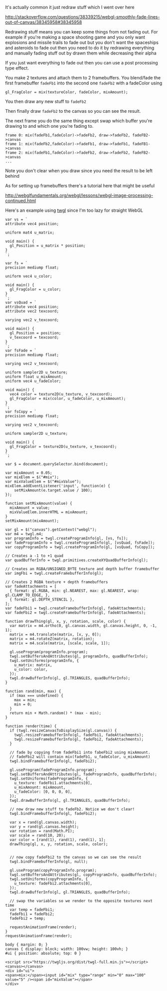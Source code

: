 It's actually common it just redraw stuff which I went over here

http://stackoverflow.com/questions/38339215/webgl-smoothly-fade-lines-out-of-canvas/38345958#38345958

Redrawing stuff means you can keep some things from not fading out. For example if you're making a space shooting game and you only want explosions and missile trails to fade out but you don't want the spaceships and asteroids to fade out then you need to do it by redrawing everything and manually fading stuff out by drawn them while decreasing their alpha

If you just want everything to fade out then you can use a post processing type effect. 

You make 2 textures and attach them to 2 framebuffers. You blend/fade the first framebuffer `fadeFb1` into the second one `fadeFb2` with a fadeColor using

    gl_FragColor = mix(textureColor, fadeColor, mixAmount);

You then draw any new stuff to `fadeFb2`

Then finally draw `fadeFb2` to the canvas so you can see the result.

The next frame you do the same thing except swap which buffer you're drawing to and which one you're fading to.

    frame 0: mix(fadeFb1,fadeColor)->fadeFb2, draw->fadeFb2, fadeFB2->canvas
    frame 1: mix(fadeFb2,fadeColor)->fadeFb1, draw->fadeFb1, fadeFB1->canvas
    frame 2: mix(fadeFb1,fadeColor)->fadeFb2, draw->fadeFb2, fadeFB2->canvas
    ...

Note you don't clear when you draw since you need the result to be left behind

As for setting up framebuffers there's a tutorial here that might be useful

http://webglfundamentals.org/webgl/lessons/webgl-image-processing-continued.html

Here's an example using [twgl](http://twgljs.org) since I'm too lazy for straight WebGL

<!-- begin snippet: js hide: false console: true babel: false -->

<!-- language: lang-js -->

    var vs = `
    attribute vec4 position;

    uniform mat4 u_matrix;

    void main() {
      gl_Position = u_matrix * position;
    }
    `;

    var fs = `
    precision mediump float;

    uniform vec4 u_color;

    void main() {
      gl_FragColor = u_color;
    }
    `;
    var vsQuad = `
    attribute vec4 position;
    attribute vec2 texcoord;

    varying vec2 v_texcoord;

    void main() {
      gl_Position = position;
      v_texcoord = texcoord;
    }
    `;
    var fsFade = `
    precision mediump float;

    varying vec2 v_texcoord;

    uniform sampler2D u_texture;
    uniform float u_mixAmount;
    uniform vec4 u_fadeColor;

    void main() {
      vec4 color = texture2D(u_texture, v_texcoord);
      gl_FragColor = mix(color, u_fadeColor, u_mixAmount);
    }
    `;
    var fsCopy = `
    precision mediump float;

    varying vec2 v_texcoord;

    uniform sampler2D u_texture;

    void main() {
      gl_FragColor = texture2D(u_texture, v_texcoord);
    }
    `;

    var $ = document.querySelector.bind(document);

    var mixAmount = 0.05;
    var mixElem = $("#mix");
    var mixValueElem = $("#mixValue");
    mixElem.addEventListener('input', function(e) {
        setMixAmount(e.target.value / 100);
    });

    function setMixAmount(value) {
      mixAmount = value;
      mixValueElem.innerHTML = mixAmount;
    }
    setMixAmount(mixAmount);

    var gl = $("canvas").getContext("webgl");
    var m4 = twgl.m4;
    var programInfo = twgl.createProgramInfo(gl, [vs, fs]);
    var fadeProgramInfo = twgl.createProgramInfo(gl, [vsQuad, fsFade]);
    var copyProgramInfo = twgl.createProgramInfo(gl, [vsQuad, fsCopy]);

    // Creates a -1 to +1 quad
    var quadBufferInfo = twgl.primitives.createXYQuadBufferInfo(gl);

    // Creates an RGBA/UNSIGNED_BYTE texture and depth buffer framebuffer
    var imgFbi = twgl.createFramebufferInfo(gl);

    // Creates 2 RGBA texture + depth framebuffers
    var fadeAttachments = [
      { format: gl.RGBA, min: gl.NEAREST, max: gl.NEAREST, wrap: gl.CLAMP_TO_EDGE, },
      { format: gl.DEPTH_STENCIL },
    ];
    var fadeFbi1 = twgl.createFramebufferInfo(gl, fadeAttachments);
    var fadeFbi2 = twgl.createFramebufferInfo(gl, fadeAttachments);

    function drawThing(gl, x, y, rotation, scale, color) {
      var matrix = m4.ortho(0, gl.canvas.width, gl.canvas.height, 0, -1, 1);
      matrix = m4.translate(matrix, [x, y, 0]);
      matrix = m4.rotateZ(matrix, rotation);
      matrix = m4.scale(matrix, [scale, scale, 1]);

      gl.useProgram(programInfo.program);
      twgl.setBuffersAndAttributes(gl, programInfo, quadBufferInfo);
      twgl.setUniforms(programInfo, {
        u_matrix: matrix,
        u_color: color,
      });
      twgl.drawBufferInfo(gl, gl.TRIANGLES, quadBufferInfo);
    }

    function rand(min, max) {
      if (max === undefined) {
        max = min;
        min = 0;
      }
      return min + Math.random() * (max - min);
    }

    function render(time) {
      if (twgl.resizeCanvasToDisplaySize(gl.canvas)) {
        twgl.resizeFramebufferInfo(gl, fadeFbi1, fadeAttachments);
        twgl.resizeFramebufferInfo(gl, fadeFbi2, fadeAttachments);
      }
      
      // fade by copying from fadeFbi1 into fabeFbi2 using mixAmount.
      // fadeFbi2 will contain mix(fadeFb1, u_fadeColor, u_mixAmount)
      twgl.bindFramebufferInfo(gl, fadeFbi2);

      gl.useProgram(fadeProgramInfo.program);
      twgl.setBuffersAndAttributes(gl, fadeProgramInfo, quadBufferInfo);
      twgl.setUniforms(fadeProgramInfo, {
        u_texture: fadeFbi1.attachments[0],
        u_mixAmount: mixAmount,
        u_fadeColor: [0, 0, 0, 0],
      });
      twgl.drawBufferInfo(gl, gl.TRIANGLES, quadBufferInfo);

      // now draw new stuff to fadeFb2. Notice we don't clear!
      twgl.bindFramebufferInfo(gl, fadeFbi2);

      var x = rand(gl.canvas.width);
      var y = rand(gl.canvas.height);
      var rotation = rand(Math.PI);
      var scale = rand(10, 20);
      var color = [rand(1), rand(1), rand(1), 1];
      drawThing(gl, x, y, rotation, scale, color);


      // now copy fadeFbi2 to the canvas so we can see the result
      twgl.bindFramebufferInfo(gl, null);

      gl.useProgram(copyProgramInfo.program);
      twgl.setBuffersAndAttributes(gl, copyProgramInfo, quadBufferInfo);
      twgl.setUniforms(copyProgramInfo, {
        u_texture: fadeFbi2.attachments[0],
      });
      twgl.drawBufferInfo(gl, gl.TRIANGLES, quadBufferInfo);

      // swap the variables so we render to the opposite textures next time
      var temp = fadeFbi1;
      fadeFbi1 = fadeFbi2;
      fadeFbi2 = temp;

      requestAnimationFrame(render);
    }
    requestAnimationFrame(render);

<!-- language: lang-css -->

    body { margin: 0; }
    canvas { display: block; width: 100vw; height: 100vh; }
    #ui { position: absolute; top: 0 }


<!-- language: lang-html -->

    <script src="https://twgljs.org/dist/twgl-full.min.js"></script>
    <canvas></canvas>
    <div id="ui">
    <span>mix:</span><input id="mix" type="range" min="0" max="100" value="5" /><span id="mixValue"></span>
    </div>

<!-- end snippet -->

